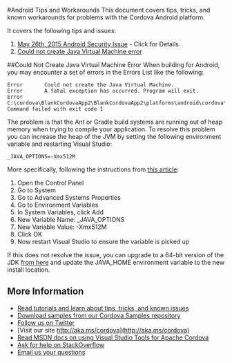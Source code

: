 <properties pageTitle="Bower Tutorial" 
  description="This is an article on bower tutorial" 
  services="" 
  documentationCenter=""
  authors="bursteg" />

#Android Tips and Workarounds
This document covers tips, tricks, and known workarounds for problems with the Cordova Android platform.

It covers the following tips and issues:

1. [May 26th, 2015 Android Security Issue](./security-05-26-2015) - Click for Details.
2. [Could not create Java Virtual Machine error](#couldnotcreatevm)

<a name="couldnotcreatevm"></a>
##Could Not Create Java Virtual Machine Error
When building for Android, you may encounter a set of errors in the Errors List like the following:

~~~~~~~~~~~~~
Error		Could not create the Java Virtual Machine.			
Error		A fatal exception has occurred. Program will exit.									
Error		C:\cordova\BlankCordovaApp2\BlankCordovaApp2\platforms\android\cordova\build.bat: Command failed with exit code 1
~~~~~~~~~~~~~

The problem is that the Ant or Gradle build systems are running out of heap memory when trying to compile your application. To resolve this problem you can increase the heap of the JVM by setting the following environment variable and restarting Visual Studio:

~~~~~~~~~~~~~~~~~~~~~~
_JAVA_OPTIONS=-Xmx512M
~~~~~~~~~~~~~~~~~~~~~~

More specifically, following the instructions from [this article](http://www.tomsguide.com/faq/id-1761312/fix-create-java-virtual-machine-issue.html):

1. Open the Control Panel
2. Go to System
3. Go to Advanced Systems Properties
4. Go to Environment Variables
5. In System Variables, click Add
6. New Variable Name: _JAVA_OPTIONS
7. New Variable Value: -Xmx512M
8. Click OK
9. Now restart Visual Studio to ensure the variable is picked up

If this does not resolve the issue, you can upgrade to a 64-bit version of the JDK [from here](http://download.oracle.com/otn-pub/java/jdk/7u79-b15/jdk-7u79-windows-x64.exe) and update the JAVA_HOME environment variable to the new install location.

## More Information
* [Read tutorials and learn about tips, tricks, and known issues](../../Readme.md)
* [Download samples from our Cordova Samples repository](http://github.com/Microsoft/cordova-samples)
* [Follow us on Twitter](https://twitter.com/VSCordovaTools)
* [Visit our site http://aka.ms/cordova](http://aka.ms/cordova)
* [Read MSDN docs on using Visual Studio Tools for Apache Cordova](http://go.microsoft.com/fwlink/?LinkID=533794)
* [Ask for help on StackOverflow](http://stackoverflow.com/questions/tagged/visual-studio-cordova)
* [Email us your questions](mailto:/vscordovatools@microsoft.com)

